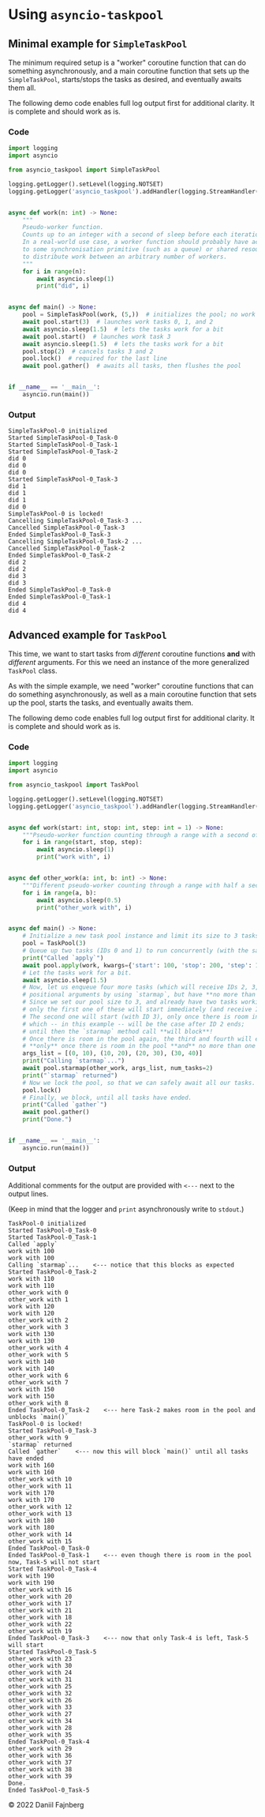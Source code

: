 # Using `asyncio-taskpool`

## Minimal example for `SimpleTaskPool`

The minimum required setup is a "worker" coroutine function that can do something asynchronously, and a main coroutine function that sets up the `SimpleTaskPool`, starts/stops the tasks as desired, and eventually awaits them all. 

The following demo code enables full log output first for additional clarity. It is complete and should work as is.

### Code

```python
import logging
import asyncio

from asyncio_taskpool import SimpleTaskPool

logging.getLogger().setLevel(logging.NOTSET)
logging.getLogger('asyncio_taskpool').addHandler(logging.StreamHandler())


async def work(n: int) -> None:
    """
    Pseudo-worker function. 
    Counts up to an integer with a second of sleep before each iteration.
    In a real-world use case, a worker function should probably have access 
    to some synchronisation primitive (such as a queue) or shared resource
    to distribute work between an arbitrary number of workers.
    """
    for i in range(n):
        await asyncio.sleep(1)
        print("did", i)


async def main() -> None:
    pool = SimpleTaskPool(work, (5,))  # initializes the pool; no work is being done yet
    await pool.start(3)  # launches work tasks 0, 1, and 2
    await asyncio.sleep(1.5)  # lets the tasks work for a bit
    await pool.start()  # launches work task 3
    await asyncio.sleep(1.5)  # lets the tasks work for a bit
    pool.stop(2)  # cancels tasks 3 and 2
    pool.lock()  # required for the last line
    await pool.gather()  # awaits all tasks, then flushes the pool


if __name__ == '__main__':
    asyncio.run(main())
```

### Output 
```
SimpleTaskPool-0 initialized
Started SimpleTaskPool-0_Task-0
Started SimpleTaskPool-0_Task-1
Started SimpleTaskPool-0_Task-2
did 0
did 0
did 0
Started SimpleTaskPool-0_Task-3
did 1
did 1
did 1
did 0
SimpleTaskPool-0 is locked!
Cancelling SimpleTaskPool-0_Task-3 ...
Cancelled SimpleTaskPool-0_Task-3
Ended SimpleTaskPool-0_Task-3
Cancelling SimpleTaskPool-0_Task-2 ...
Cancelled SimpleTaskPool-0_Task-2
Ended SimpleTaskPool-0_Task-2
did 2
did 2
did 3
did 3
Ended SimpleTaskPool-0_Task-0
Ended SimpleTaskPool-0_Task-1
did 4
did 4
```

## Advanced example for `TaskPool`

This time, we want to start tasks from _different_ coroutine functions **and** with _different_ arguments. For this we need an instance of the more generalized `TaskPool` class.

As with the simple example, we need "worker" coroutine functions that can do something asynchronously, as well as a main coroutine function that sets up the pool, starts the tasks, and eventually awaits them.

The following demo code enables full log output first for additional clarity. It is complete and should work as is.

### Code

```python
import logging
import asyncio

from asyncio_taskpool import TaskPool

logging.getLogger().setLevel(logging.NOTSET)
logging.getLogger('asyncio_taskpool').addHandler(logging.StreamHandler())


async def work(start: int, stop: int, step: int = 1) -> None:
    """Pseudo-worker function counting through a range with a second of sleep in between each iteration."""
    for i in range(start, stop, step):
        await asyncio.sleep(1)
        print("work with", i)


async def other_work(a: int, b: int) -> None:
    """Different pseudo-worker counting through a range with half a second of sleep in between each iteration."""
    for i in range(a, b):
        await asyncio.sleep(0.5)
        print("other_work with", i)


async def main() -> None:
    # Initialize a new task pool instance and limit its size to 3 tasks.
    pool = TaskPool(3)
    # Queue up two tasks (IDs 0 and 1) to run concurrently (with the same positional arguments).
    print("Called `apply`")
    await pool.apply(work, kwargs={'start': 100, 'stop': 200, 'step': 10}, num=2)
    # Let the tasks work for a bit.
    await asyncio.sleep(1.5)
    # Now, let us enqueue four more tasks (which will receive IDs 2, 3, 4, and 5), each created with different 
    # positional arguments by using `starmap`, but have **no more than two of those** run concurrently.
    # Since we set our pool size to 3, and already have two tasks working within the pool,
    # only the first one of these will start immediately (and receive ID 2).
    # The second one will start (with ID 3), only once there is room in the pool,
    # which -- in this example -- will be the case after ID 2 ends;
    # until then the `starmap` method call **will block**!
    # Once there is room in the pool again, the third and fourth will each start (with IDs 4 and 5)
    # **only** once there is room in the pool **and** no more than one of these last four tasks is running.
    args_list = [(0, 10), (10, 20), (20, 30), (30, 40)]
    print("Calling `starmap`...")
    await pool.starmap(other_work, args_list, num_tasks=2)
    print("`starmap` returned")
    # Now we lock the pool, so that we can safely await all our tasks.
    pool.lock()
    # Finally, we block, until all tasks have ended.
    print("Called `gather`")
    await pool.gather()
    print("Done.")


if __name__ == '__main__':
    asyncio.run(main())
```

### Output 
Additional comments for the output are provided with `<---` next to the output lines.

(Keep in mind that the logger and `print` asynchronously write to `stdout`.)
```
TaskPool-0 initialized
Started TaskPool-0_Task-0
Started TaskPool-0_Task-1
Called `apply`
work with 100
work with 100
Calling `starmap`...    <--- notice that this blocks as expected
Started TaskPool-0_Task-2
work with 110
work with 110
other_work with 0
other_work with 1
work with 120
work with 120
other_work with 2
other_work with 3
work with 130
work with 130
other_work with 4
other_work with 5
work with 140
work with 140
other_work with 6
other_work with 7
work with 150
work with 150
other_work with 8
Ended TaskPool-0_Task-2    <--- here Task-2 makes room in the pool and unblocks `main()`
TaskPool-0 is locked!
Started TaskPool-0_Task-3
other_work with 9
`starmap` returned
Called `gather`    <--- now this will block `main()` until all tasks have ended
work with 160
work with 160
other_work with 10
other_work with 11
work with 170
work with 170
other_work with 12
other_work with 13
work with 180
work with 180
other_work with 14
other_work with 15
Ended TaskPool-0_Task-0
Ended TaskPool-0_Task-1    <--- even though there is room in the pool now, Task-5 will not start
Started TaskPool-0_Task-4
work with 190
work with 190
other_work with 16
other_work with 20
other_work with 17
other_work with 21
other_work with 18
other_work with 22
other_work with 19
Ended TaskPool-0_Task-3    <--- now that only Task-4 is left, Task-5 will start
Started TaskPool-0_Task-5
other_work with 23
other_work with 30
other_work with 24
other_work with 31
other_work with 25
other_work with 32
other_work with 26
other_work with 33
other_work with 27
other_work with 34
other_work with 28
other_work with 35
Ended TaskPool-0_Task-4
other_work with 29
other_work with 36
other_work with 37
other_work with 38
other_work with 39
Done.
Ended TaskPool-0_Task-5
```

© 2022 Daniil Fajnberg
